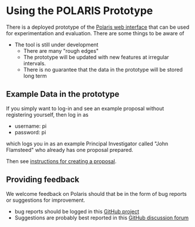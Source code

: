 # Using the POLARIS Prototype

There is a deployed prototype of the [Polaris web interface](https://kilburn.jb.man.ac.uk/pst/gui/tool/) that can be used for
experimentation and evaluation. There are some things to be aware of

* The tool is still under development
  * There are many "rough edges"
  * The prototype will be updated with new features at irregular intervals.
  * There is no guarantee that the data in the prototype will be stored long term

## Example Data in the prototype

If you simply want to log-in and see an example proposal without registering yourself, then log in as

* username: pi
* password: pi

which logs you in as an example Principal Investigator called "John Flamsteed" who already has one proposal prepared.

Then see [instructions for creating a proposal](Observer/Creating%20Proposals/index.md).

## Providing feedback

We welcome feedback on Polaris should that be in the form of bug reports or suggestions for improvement.

* bug reports should be logged in this [GitHub project](https://github.com/orppst/pst-gui/issues)
* Suggestions are probably best reported in this [GitHub discussion forum](https://github.com/orgs/orppst/discussions)